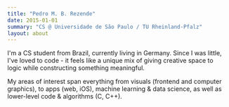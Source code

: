 ```yaml
---
title: "Pedro M. B. Rezende"
date: 2015-01-01
summary: "CS @ Universidade de São Paulo / TU Rheinland‑Pfalz"
layout: about
---
```


I'm a CS student from Brazil, currently living in Germany. Since I was little, I've loved to code - it feels like a unique mix of giving creative space to logic while constructing something meaningful.

My areas of interest span everything from visuals (frontend and computer graphics), to apps (web, iOS), machine learning & data science, as well as lower-level code & algorithms (C, C++).